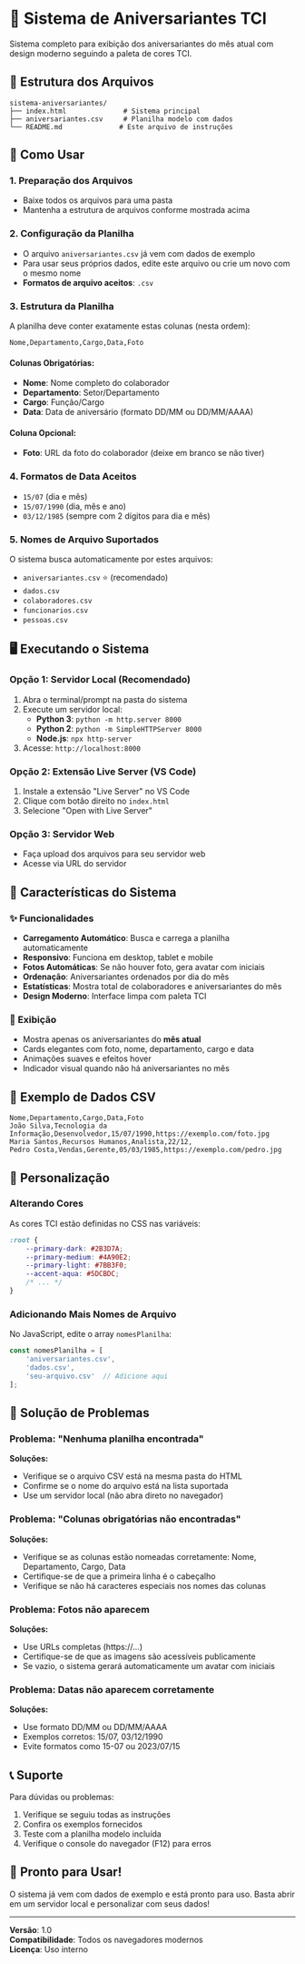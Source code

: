 # 🎂 Sistema de Aniversariantes TCI

Sistema completo para exibição dos aniversariantes do mês atual com design moderno seguindo a paleta de cores TCI.

## 📁 Estrutura dos Arquivos

```
sistema-aniversariantes/
├── index.html              # Sistema principal
├── aniversariantes.csv     # Planilha modelo com dados
└── README.md              # Este arquivo de instruções
```

## 🚀 Como Usar

### 1. **Preparação dos Arquivos**
- Baixe todos os arquivos para uma pasta
- Mantenha a estrutura de arquivos conforme mostrada acima

### 2. **Configuração da Planilha**
- O arquivo `aniversariantes.csv` já vem com dados de exemplo
- Para usar seus próprios dados, edite este arquivo ou crie um novo com o mesmo nome
- **Formatos de arquivo aceitos**: `.csv`

### 3. **Estrutura da Planilha**
A planilha deve conter exatamente estas colunas (nesta ordem):

```csv
Nome,Departamento,Cargo,Data,Foto
```

#### Colunas Obrigatórias:
- **Nome**: Nome completo do colaborador
- **Departamento**: Setor/Departamento
- **Cargo**: Função/Cargo
- **Data**: Data de aniversário (formato DD/MM ou DD/MM/AAAA)

#### Coluna Opcional:
- **Foto**: URL da foto do colaborador (deixe em branco se não tiver)

### 4. **Formatos de Data Aceitos**
- `15/07` (dia e mês)
- `15/07/1990` (dia, mês e ano)
- `03/12/1985` (sempre com 2 dígitos para dia e mês)

### 5. **Nomes de Arquivo Suportados**
O sistema busca automaticamente por estes arquivos:
- `aniversariantes.csv` ⭐ (recomendado)
- `dados.csv`
- `colaboradores.csv`
- `funcionarios.csv`
- `pessoas.csv`

## 🖥️ Executando o Sistema

### Opção 1: Servidor Local (Recomendado)
1. Abra o terminal/prompt na pasta do sistema
2. Execute um servidor local:
   - **Python 3**: `python -m http.server 8000`
   - **Python 2**: `python -m SimpleHTTPServer 8000`
   - **Node.js**: `npx http-server`
3. Acesse: `http://localhost:8000`

### Opção 2: Extensão Live Server (VS Code)
1. Instale a extensão "Live Server" no VS Code
2. Clique com botão direito no `index.html`
3. Selecione "Open with Live Server"

### Opção 3: Servidor Web
- Faça upload dos arquivos para seu servidor web
- Acesse via URL do servidor

## 🎨 Características do Sistema

### ✨ Funcionalidades
- **Carregamento Automático**: Busca e carrega a planilha automaticamente
- **Responsivo**: Funciona em desktop, tablet e mobile
- **Fotos Automáticas**: Se não houver foto, gera avatar com iniciais
- **Ordenação**: Aniversariantes ordenados por dia do mês
- **Estatísticas**: Mostra total de colaboradores e aniversariantes do mês
- **Design Moderno**: Interface limpa com paleta TCI

### 🎯 Exibição
- Mostra apenas os aniversariantes do **mês atual**
- Cards elegantes com foto, nome, departamento, cargo e data
- Animações suaves e efeitos hover
- Indicador visual quando não há aniversariantes no mês

## 📝 Exemplo de Dados CSV

```csv
Nome,Departamento,Cargo,Data,Foto
João Silva,Tecnologia da Informação,Desenvolvedor,15/07/1990,https://exemplo.com/foto.jpg
Maria Santos,Recursos Humanos,Analista,22/12,
Pedro Costa,Vendas,Gerente,05/03/1985,https://exemplo.com/pedro.jpg
```

## 🔧 Personalização

### Alterando Cores
As cores TCI estão definidas no CSS nas variáveis:
```css
:root {
    --primary-dark: #2B3D7A;
    --primary-medium: #4A90E2;
    --primary-light: #7BB3F0;
    --accent-aqua: #5DCBDC;
    /* ... */
}
```

### Adicionando Mais Nomes de Arquivo
No JavaScript, edite o array `nomesPlanilha`:
```javascript
const nomesPlanilha = [
    'aniversariantes.csv',
    'dados.csv',
    'seu-arquivo.csv'  // Adicione aqui
];
```

## 🐛 Solução de Problemas

### Problema: "Nenhuma planilha encontrada"
**Soluções:**
- Verifique se o arquivo CSV está na mesma pasta do HTML
- Confirme se o nome do arquivo está na lista suportada
- Use um servidor local (não abra direto no navegador)

### Problema: "Colunas obrigatórias não encontradas"
**Soluções:**
- Verifique se as colunas estão nomeadas corretamente: Nome, Departamento, Cargo, Data
- Certifique-se de que a primeira linha é o cabeçalho
- Verifique se não há caracteres especiais nos nomes das colunas

### Problema: Fotos não aparecem
**Soluções:**
- Use URLs completas (https://...)
- Certifique-se de que as imagens são acessíveis publicamente
- Se vazio, o sistema gerará automaticamente um avatar com iniciais

### Problema: Datas não aparecem corretamente
**Soluções:**
- Use formato DD/MM ou DD/MM/AAAA
- Exemplos corretos: 15/07, 03/12/1990
- Evite formatos como 15-07 ou 2023/07/15

## 📞 Suporte

Para dúvidas ou problemas:
1. Verifique se seguiu todas as instruções
2. Confira os exemplos fornecidos
3. Teste com a planilha modelo incluída
4. Verifique o console do navegador (F12) para erros

## 🎉 Pronto para Usar!

O sistema já vem com dados de exemplo e está pronto para uso. Basta abrir em um servidor local e personalizar com seus dados!

---

**Versão**: 1.0  
**Compatibilidade**: Todos os navegadores modernos  
**Licença**: Uso interno